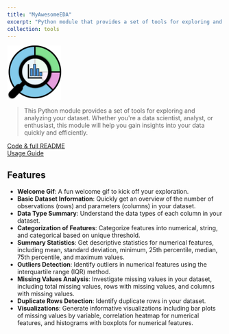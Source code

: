 ```yaml
---
title: "MyAwesomeEDA"
excerpt: "Python module that provides a set of tools for exploring and analyzing your dataset<br/>Status: Released. No updates are planned<br/><img src='/images/MyAwesomeEDA/MAE_logo_light.png' width='500px'>"
collection: tools
---
```


<img src='/images/MyAwesomeEDA/MAE_simple_light.png' width="25%">

> This Python module provides a set of tools for exploring and analyzing your dataset. Whether you're a data scientist, analyst, or enthusiast, this module will help you gain insights into your data quickly and efficiently.

<a href="https://github.com/iliapopov17/MyAwesomeEDA"><i class="fab fa-fw fa-github zoom" aria-hidden="true"></i> Code & full README </a><br>
<a href="https://github.com/iliapopov17/MyAwesomeEDA/wiki"><i class="fas fa-fw fa-link zoom" aria-hidden="true"></i> Usage Guide </a>

## Features
- **Welcome Gif**: A fun welcome gif to kick off your exploration.
- **Basic Dataset Information**: Quickly get an overview of the number of observations (rows) and parameters (columns) in your dataset.
- **Data Type Summary**: Understand the data types of each column in your dataset.
- **Categorization of Features**: Categorize features into numerical, string, and categorical based on unique threshold.
- **Summary Statistics**: Get descriptive statistics for numerical features, including mean, standard deviation, minimum, 25th percentile, median, 75th percentile, and maximum values.
- **Outliers Detection**: Identify outliers in numerical features using the interquartile range (IQR) method.
- **Missing Values Analysis**: Investigate missing values in your dataset, including total missing values, rows with missing values, and columns with missing values.
- **Duplicate Rows Detection**: Identify duplicate rows in your dataset.
- **Visualizations**: Generate informative visualizations including bar plots of missing values by variable, correlation heatmap for numerical features, and histograms with boxplots for numerical features.
